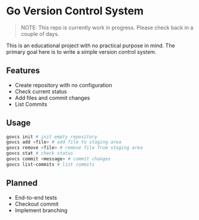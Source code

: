# Go Version Control System

> NOTE: This repo is currently work in progress. Please check back in
> a couple of days.

This is an educational project with no practical purpose in mind.
The primary goal here is to write a simple version control system.

## Features

- Create repository with no configuration
- Check current status
- Add files and commit changes
- List Commits

## Usage

```sh
govcs init # init empty repository
govcs add <file> # add file to staging area
govcs remove <file> # remove file from staging area
govcs stat # check status
govcs commit <message> # commit changes
govcs list-commits # list commits
```

## Planned

- End-to-end tests
- Checkout commit
- Implement branching
